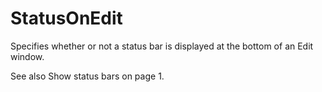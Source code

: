 # StatusOnEdit

Specifies whether or not a status bar is displayed at the bottom of an Edit window.

See also Show status bars on page 1.
